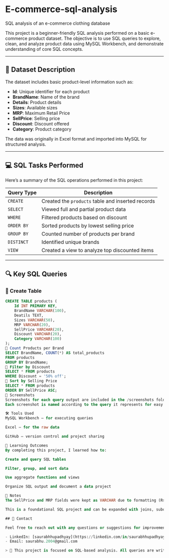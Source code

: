 # E-commerce-sql-analysis
SQL analysis of an e-commerce clothing database

This project is a beginner-friendly SQL analysis performed on a basic e-commerce product dataset. The objective is to use SQL queries to explore, clean, and analyze product data using MySQL Workbench, and demonstrate understanding of core SQL concepts.

---

## 🧾 Dataset Description

The dataset includes basic product-level information such as:

- **Id**: Unique identifier for each product  
- **BrandName**: Name of the brand  
- **Details**: Product details  
- **Sizes**: Available sizes  
- **MRP**: Maximum Retail Price  
- **SellPrice**: Selling price  
- **Discount**: Discount offered  
- **Category**: Product category  

The data was originally in Excel format and imported into MySQL for structured analysis.

---

## 💻 SQL Tasks Performed

Here’s a summary of the SQL operations performed in this project:

| Query Type | Description |
|------------|-------------|
| `CREATE`   | Created the `products` table and inserted records |
| `SELECT`   | Viewed full and partial product data |
| `WHERE`    | Filtered products based on discount |
| `ORDER BY` | Sorted products by lowest selling price |
| `GROUP BY` | Counted number of products per brand |
| `DISTINCT` | Identified unique brands |
| `VIEW`     | Created a view to analyze top discounted items |

---

## 🔍 Key SQL Queries

### 🔸 Create Table
```sql
CREATE TABLE products (
    Id INT PRIMARY KEY,
    BrandName VARCHAR(100),
    Deatils TEXT,
    Sizes VARCHAR(50),
    MRP VARCHAR(20),
    SellPrice VARCHAR(20),
    Discount VARCHAR(20),
    Category VARCHAR(100)
);
🔸 Count Products per Brand
SELECT BrandName, COUNT(*) AS total_products
FROM products
GROUP BY BrandName;
🔸 Filter by Discount
SELECT * FROM products
WHERE Discount = '50% off';
🔸 Sort by Selling Price
SELECT * FROM products
ORDER BY SellPrice ASC;
📸 Screenshots
Screenshots for each query output are included in the /screenshots folder.
Each screenshot is named according to the query it represents for easy navigation and understanding.

🛠️ Tools Used
MySQL Workbench – for executing queries

Excel – for the raw data

GitHub – version control and project sharing

🧠 Learning Outcomes
By completing this project, I learned how to:

Create and query SQL tables

Filter, group, and sort data

Use aggregate functions and views

Organize SQL output and document a data project

📌 Notes
The SellPrice and MRP fields were kept as VARCHAR due to formatting (Rs), but they can be cleaned and converted to numeric values for deeper price-based analysis.

This is a foundational SQL project and can be expanded with joins, subqueries, or advanced analytics.

## 📧 Contact

Feel free to reach out with any questions or suggestions for improvement!

- LinkedIn: [saurabhhupadhyay](https://linkedin.com/in/saurabhhupadhyay)
- Email: saurabhu.2004@gmail.com

> 💾 This project is focused on SQL-based analysis. All queries are written and executed using SQL and stored in `analysis_queries.sql` and `database_setup.sql`.

